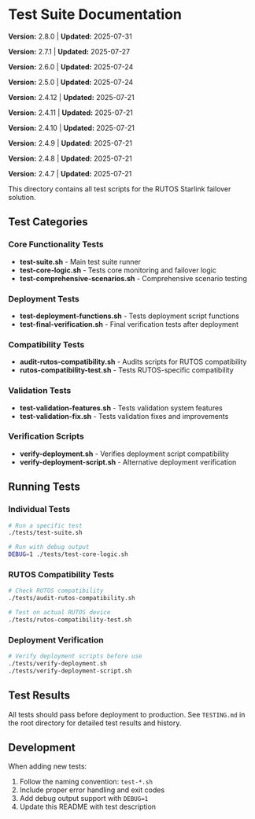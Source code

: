 # Test Suite Documentation

**Version:** 2.8.0 | **Updated:** 2025-07-31

**Version:** 2.7.1 | **Updated:** 2025-07-27

**Version:** 2.6.0 | **Updated:** 2025-07-24

**Version:** 2.5.0 | **Updated:** 2025-07-24

**Version:** 2.4.12 | **Updated:** 2025-07-21

**Version:** 2.4.11 | **Updated:** 2025-07-21

**Version:** 2.4.10 | **Updated:** 2025-07-21

**Version:** 2.4.9 | **Updated:** 2025-07-21

**Version:** 2.4.8 | **Updated:** 2025-07-21

**Version:** 2.4.7 | **Updated:** 2025-07-21

This directory contains all test scripts for the RUTOS Starlink failover solution.

## Test Categories

### Core Functionality Tests

- **test-suite.sh** - Main test suite runner
- **test-core-logic.sh** - Tests core monitoring and failover logic
- **test-comprehensive-scenarios.sh** - Comprehensive scenario testing

### Deployment Tests

- **test-deployment-functions.sh** - Tests deployment script functions
- **test-final-verification.sh** - Final verification tests after deployment

### Compatibility Tests

- **audit-rutos-compatibility.sh** - Audits scripts for RUTOS compatibility
- **rutos-compatibility-test.sh** - Tests RUTOS-specific compatibility

### Validation Tests

- **test-validation-features.sh** - Tests validation system features
- **test-validation-fix.sh** - Tests validation fixes and improvements

### Verification Scripts

- **verify-deployment.sh** - Verifies deployment script compatibility
- **verify-deployment-script.sh** - Alternative deployment verification

## Running Tests

### Individual Tests

```bash
# Run a specific test
./tests/test-suite.sh

# Run with debug output
DEBUG=1 ./tests/test-core-logic.sh
```

### RUTOS Compatibility Tests

```bash
# Check RUTOS compatibility
./tests/audit-rutos-compatibility.sh

# Test on actual RUTOS device
./tests/rutos-compatibility-test.sh
```

### Deployment Verification

```bash
# Verify deployment scripts before use
./tests/verify-deployment.sh
./tests/verify-deployment-script.sh
```

## Test Results

All tests should pass before deployment to production. See `TESTING.md` in the root directory for detailed test results
and history.

## Development

When adding new tests:

1. Follow the naming convention: `test-*.sh`
2. Include proper error handling and exit codes
3. Add debug output support with `DEBUG=1`
4. Update this README with test description
